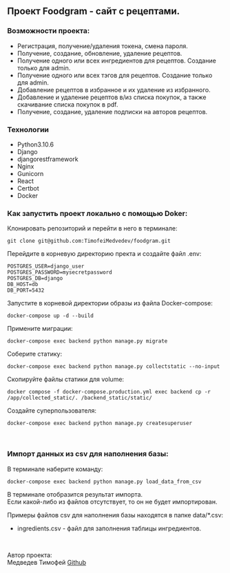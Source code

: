 ## Проект Foodgram - сайт с рецептами.


### Возможности проекта:
- Регистрация, получение/удаления токена, смена пароля.
- Получение, создание, обновление, удаление рецептов.
- Получение одного или всех ингредиентов для рецептов. Создание только для admin.
- Получение одного или всех тэгов для рецептов. Создание только для admin.
- Добавление рецептов в избранное и их удаление из избранного.
- Добавление и удаление рецептов в/из списка покупок, а также скачивание списка покупок в pdf.
- Получение, создание, удаление подписки на авторов рецептов.


### Технологии
- Python3.10.6
- Django
- djangorestframework
- Nginx
- Gunicorn
- React
- Certbot
- Docker


### Как запустить проект локально с помощью Doker:

Клонировать репозиторий и перейти в него в терминале:

```
git clone git@github.com:TimofeiMedvedev/foodgram.git
```

Перейдите в корневую директорию пректа и создайте файл .env:

```
POSTGRES_USER=django_user
POSTGRES_PASSWORD=mysecretpassword
POSTGRES_DB=django
DB_HOST=db
DB_PORT=5432
```

Запустите в корневой директории образы из файла Docker-compose:
```
docker-compose up -d --build
```

Примените миграции:

```
docker-compose exec backend python manage.py migrate
```

Соберите статику:

```
docker-compose exec backend python manage.py collectstatic --no-input
```

Скопируйте файлы статики для volume:

```
docker compose -f docker-compose.production.yml exec backend cp -r /app/collected_static/. /backend_static/static/ 
```

Создайте суперпользователя:

```
docker-compose exec backend python manage.py createsuperuser
```

<br>

### Импорт данных из csv для наполнения базы:

В терминале наберите команду:

```
docker-compose exec backend python manage.py load_data_from_csv
```

В терминале отобразится результат импорта.<br>
Если какой-либо из файлов отсутствует, то он не будет импортирован.

Примеры файлов csv для наполнения базы находятся в папке data/*.csv:
- ingredients.csv - файл для заполнения таблицы ингредиентов.
<br>

Автор проекта:
<br>
Медведев Тимофей [Github](https://github.com/TimofeiMedvedev)

